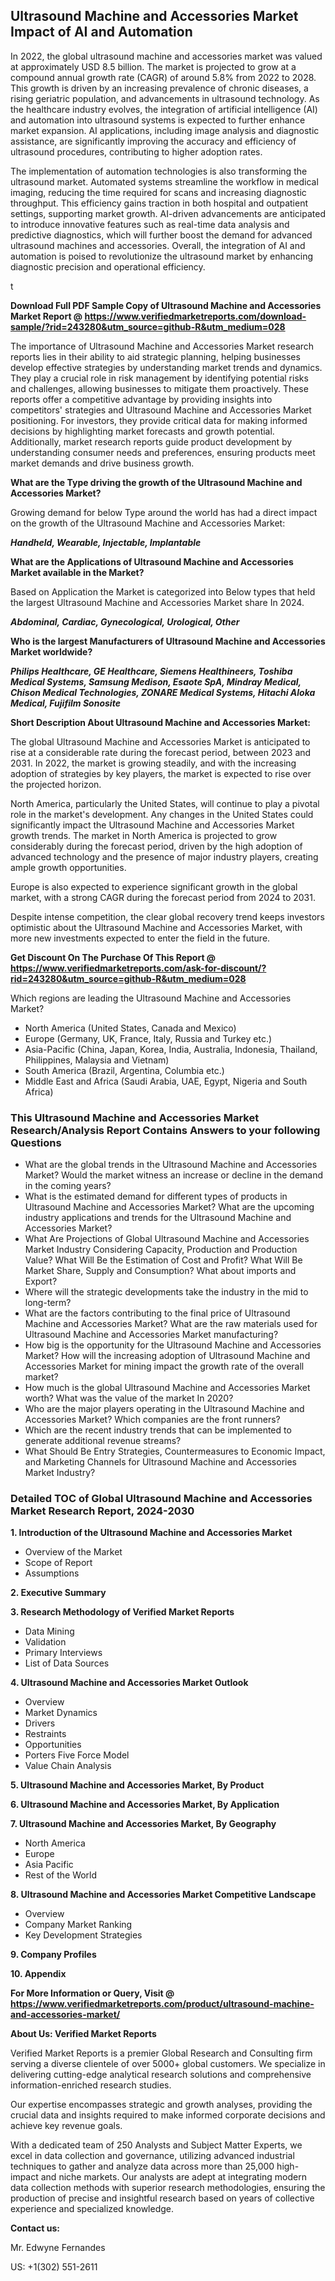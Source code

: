 <h2>Ultrasound Machine and Accessories Market Impact of AI and Automation</h2><p>In 2022, the global ultrasound machine and accessories market was valued at approximately USD 8.5 billion. The market is projected to grow at a compound annual growth rate (CAGR) of around 5.8% from 2022 to 2028. This growth is driven by an increasing prevalence of chronic diseases, a rising geriatric population, and advancements in ultrasound technology. As the healthcare industry evolves, the integration of artificial intelligence (AI) and automation into ultrasound systems is expected to further enhance market expansion. AI applications, including image analysis and diagnostic assistance, are significantly improving the accuracy and efficiency of ultrasound procedures, contributing to higher adoption rates.</p><p>The implementation of automation technologies is also transforming the ultrasound market. Automated systems streamline the workflow in medical imaging, reducing the time required for scans and increasing diagnostic throughput. This efficiency gains traction in both hospital and outpatient settings, supporting market growth. AI-driven advancements are anticipated to introduce innovative features such as real-time data analysis and predictive diagnostics, which will further boost the demand for advanced ultrasound machines and accessories. Overall, the integration of AI and automation is poised to revolutionize the ultrasound market by enhancing diagnostic precision and operational efficiency.</p>t</p><p id="" class=""><strong>Download Full PDF Sample Copy of Ultrasound Machine and Accessories Market Report @ <a href="https://www.verifiedmarketreports.com/download-sample/?rid=243280&utm_source=github-R&utm_medium=028" target="_blank">https://www.verifiedmarketreports.com/download-sample/?rid=243280&utm_source=github-R&utm_medium=028</a></strong></p><p>The importance of&nbsp;Ultrasound Machine and Accessories Market research reports lies in their ability to aid strategic planning, helping businesses develop effective strategies by understanding market trends and dynamics. They play a crucial role in risk management by identifying potential risks and challenges, allowing businesses to mitigate them proactively. These reports offer a competitive advantage by providing insights into competitors' strategies and Ultrasound Machine and Accessories Market positioning. For investors, they provide critical data for making informed decisions by highlighting market forecasts and growth potential. Additionally, market research reports guide product development by understanding consumer needs and preferences, ensuring products meet market demands and drive business growth.</p><p><strong>What are the&nbsp;Type driving the growth of the Ultrasound Machine and Accessories Market?</strong></p><p id="" class="">Growing demand for below Type around the world has had a direct impact on the growth of the Ultrasound Machine and Accessories Market:</p><em><strong>Handheld, Wearable, Injectable, Implantable</strong></em></p><strong>What are the&nbsp;Applications&nbsp;of Ultrasound Machine and Accessories Market available in the Market?</strong></p><p id="" class="">Based on Application the Market is categorized into Below types that held the largest Ultrasound Machine and Accessories Market share In 2024.</p><em><strong>Abdominal, Cardiac, Gynecological, Urological, Other</strong></em></p><strong>Who is the largest Manufacturers of Ultrasound Machine and Accessories Market worldwide?</strong></p><p><em><strong>Philips Healthcare, GE Healthcare, Siemens Healthineers, Toshiba Medical Systems, Samsung Medison, Esaote SpA, Mindray Medical, Chison Medical Technologies, ZONARE Medical Systems, Hitachi Aloka Medical, Fujifilm Sonosite</strong></em></p><p id="" class=""><strong>Short Description About Ultrasound Machine and Accessories Market:</strong></p><p>The global Ultrasound Machine and Accessories Market is anticipated to rise at a considerable rate during the forecast period, between 2023 and 2031. In 2022, the market is growing steadily, and with the increasing adoption of strategies by key players, the market is expected to rise over the projected horizon.</p><p>North America, particularly the United States, will continue to play a pivotal role in the market's development. Any changes in the United States could significantly impact the Ultrasound Machine and Accessories Market growth trends. The market in North America is projected to grow considerably during the forecast period, driven by the high adoption of advanced technology and the presence of major industry players, creating ample growth opportunities.</p><p>Europe is also expected to experience significant growth in the global market, with a strong CAGR during the forecast period from 2024 to 2031.</p><p>Despite intense competition, the clear global recovery trend keeps investors optimistic about the Ultrasound Machine and Accessories Market, with more new investments expected to enter the field in the future.</p><p id="" class=""><strong>Get Discount On The Purchase Of This Report @ <a href="https://www.verifiedmarketreports.com/ask-for-discount/?rid=243280&utm_source=github-R&utm_medium=028" target="_blank">https://www.verifiedmarketreports.com/ask-for-discount/?rid=243280&utm_source=github-R&utm_medium=028</a></strong></p>Which regions are leading the Ultrasound Machine and Accessories Market?</p><ul><li>North America (United States, Canada and Mexico)</li><li>Europe (Germany, UK, France, Italy, Russia and Turkey etc.)</li><li>Asia-Pacific (China, Japan, Korea, India, Australia, Indonesia, Thailand, Philippines, Malaysia and Vietnam)</li><li>South America (Brazil, Argentina, Columbia etc.)</li><li>Middle East and Africa (Saudi Arabia, UAE, Egypt, Nigeria and South Africa)</li></ul><h3 id="" class="">This Ultrasound Machine and Accessories Market Research/Analysis Report Contains Answers to your following Questions</h3><ul><li>What are the global trends in the Ultrasound Machine and Accessories Market? Would the market witness an increase or decline in the demand in the coming years?</li><li>What is the estimated demand for different types of products in Ultrasound Machine and Accessories Market? What are the upcoming industry applications and trends for the Ultrasound Machine and Accessories Market?</li><li>What Are Projections of Global Ultrasound Machine and Accessories Market Industry Considering Capacity, Production and Production Value? What Will Be the Estimation of Cost and Profit? What Will Be Market Share, Supply and Consumption? What about imports and Export?</li><li>Where will the strategic developments take the industry in the mid to long-term?</li><li>What are the factors contributing to the final price of Ultrasound Machine and Accessories Market? What are the raw materials used for Ultrasound Machine and Accessories Market manufacturing?</li><li>How big is the opportunity for the Ultrasound Machine and Accessories Market? How will the increasing adoption of Ultrasound Machine and Accessories Market for mining impact the growth rate of the overall market?</li><li>How much is the global Ultrasound Machine and Accessories Market worth? What was the value of the market In 2020?</li><li>Who are the major players operating in the Ultrasound Machine and Accessories Market? Which companies are the front runners?</li><li>Which are the recent industry trends that can be implemented to generate additional revenue streams?</li><li>What Should Be Entry Strategies, Countermeasures to Economic Impact, and Marketing Channels for Ultrasound Machine and Accessories Market Industry?</li></ul><h3 id="" class="">Detailed TOC of Global Ultrasound Machine and Accessories Market Research Report, 2024-2030</h3><p id="" class=""><strong>1. Introduction of the Ultrasound Machine and Accessories Market</strong></p><ul><li>Overview of the Market</li><li>Scope of Report</li><li>Assumptions</li></ul><p id="" class=""><strong>2. Executive Summary</strong></p><p id="" class=""><strong>3. Research Methodology of Verified Market Reports</strong></p><ul><li>Data Mining</li><li>Validation</li><li>Primary Interviews</li><li>List of Data Sources</li></ul><p id="" class=""><strong>4. Ultrasound Machine and Accessories Market Outlook</strong></p><ul><li>Overview</li><li>Market Dynamics</li><li>Drivers</li><li>Restraints</li><li>Opportunities</li><li>Porters Five Force Model</li><li>Value Chain Analysis</li></ul><p id="" class=""><strong>5. Ultrasound Machine and Accessories Market, By Product</strong></p><p id="" class=""><strong>6. Ultrasound Machine and Accessories Market, By Application</strong></p><p id="" class=""><strong>7. Ultrasound Machine and Accessories Market, By Geography</strong></p><ul><li>North America</li><li>Europe</li><li>Asia Pacific</li><li>Rest of the World</li></ul><p id="" class=""><strong>8. Ultrasound Machine and Accessories Market Competitive Landscape</strong></p><ul><li>Overview</li><li>Company Market Ranking</li><li>Key Development Strategies</li></ul><p id="" class=""><strong>9. Company Profiles</strong></p><p id="" class=""><strong>10. Appendix</strong></p><p id="" class=""><strong>For More Information or Query, Visit @ <a href="https://www.verifiedmarketreports.com/product/ultrasound-machine-and-accessories-market/" target="_blank">https://www.verifiedmarketreports.com/product/ultrasound-machine-and-accessories-market/</a></strong></p><p id="" class=""><strong>About Us: Verified Market Reports</strong></p><p id="" class="">Verified Market Reports is a premier Global Research and Consulting firm serving a diverse clientele of over 5000+ global customers. We specialize in delivering cutting-edge analytical research solutions and comprehensive information-enriched research studies.</p><p id="" class="">Our expertise encompasses strategic and growth analyses, providing the crucial data and insights required to make informed corporate decisions and achieve key revenue goals.</p><p id="" class="">With a dedicated team of 250 Analysts and Subject Matter Experts, we excel in data collection and governance, utilizing advanced industrial techniques to gather and analyze data across more than 25,000 high-impact and niche markets. Our analysts are adept at integrating modern data collection methods with superior research methodologies, ensuring the production of precise and insightful research based on years of collective experience and specialized knowledge.</p><p id="" class=""><strong>Contact us:</strong></p><p id="" class="">Mr. Edwyne Fernandes</p><p id="" class="">US: +1(302) 551-2611</p>